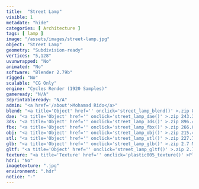```yaml
---
title:  "Street Lamp"
visible: 1
metadate: "hide"
categories: [ Architecture ]
tags: [ lamp ]
image: "/assets/images/street-lamp.jpg"
object: "Street Lamp"
geometry: "Subdivision-ready"
vertices: "5,128"
uvunwrapped: "No"
animated: "No"
software: "Blender 2.79b"
rigged: "No"
scalable: "CG Only"
engine: "Cycles Render (1920 Samples)"
gameready: "N/A"
3dprintableready: "N/A"
admin: "<a href='/about'>Mohamad Rido</a>"
blend: "<a title='Object' href='' onclick='street_lamp_blend()' >.zip 888.6 kB</a>"
dae: "<a title='Object' href='' onclick='street_lamp_dae()' >.zip 243.3 kB</a>"
3ds: "<a title='Object' href='' onclick='street_lamp_3ds()' >.zip 896.4 kB</a>"
fbx: "<a title='Object' href='' onclick='street_lamp_fbx()' >.zip 266.0 kB</a>"
obj: "<a title='Object' href='' onclick='street_lamp_obj()' >.zip 215.4 kB</a>"
stl: "<a title='Object' href='' onclick='street_lamp_stl()' >.zip 227.7 kB</a>"
glb: "<a title='Object' href='' onclick='street_lamp_glb()' >.zip 2.7 MB</a>"
gltf: "<a title='Object' href='' onclick='street_lamp_gltf()' >.zip 2.7 MB</a>"
texture: "<a title='Texture' href='' onclick='plastic005_texture()' >Plastic005</a>"
hdri: "No"
imagetexture: ".jpg"
environment: ".hdr"
notice: "-"
---
```

